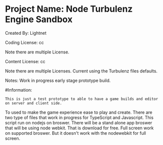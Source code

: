 # Project Name: Node Turbulenz Engine Sandbox

 Created By: Lightnet

 Coding License: cc
 
 Note there are multiple License. 
 
 Content License: cc
 
 Note there are multiple Licenses. Current using the Turbulenz files defaults.
 

Notes: Work in progress early stage prototype build.

#Information: 
	
	This is just a test prototype to able to have a game builds and editor on server and client side.
To used to make the game experience ease to play and create. There are two type of files that work in
progress for TypeScript and Javascript. This script run on nodejs on broswer. There will be a stand 
alone app broswer that will be using node webkit. That is download for free. Full screen work on 
supported broswer. But it doesn't work with the nodewebkit for full screen.


